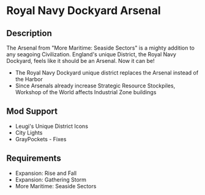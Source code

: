 # Royal Navy Dockyard Arsenal

## Description

The Arsenal from "More Maritime: Seaside Sectors" is a mighty addition to any seagoing Civilization. England's unique District, the Royal Navy Dockyard, feels like it should be an Arsenal. Now it can be!

* The Royal Navy Dockyard unique district replaces the Arsenal instead of the Harbor
* Since Arsenals already increase Strategic Resource Stockpiles, Workshop of the World affects Industrial Zone buildings

## Mod Support

* Leugi's Unique District Icons
* City Lights
* GrayPockets - Fixes

## Requirements

* Expansion: Rise and Fall
* Expansion: Gathering Storm
* More Maritime: Seaside Sectors
